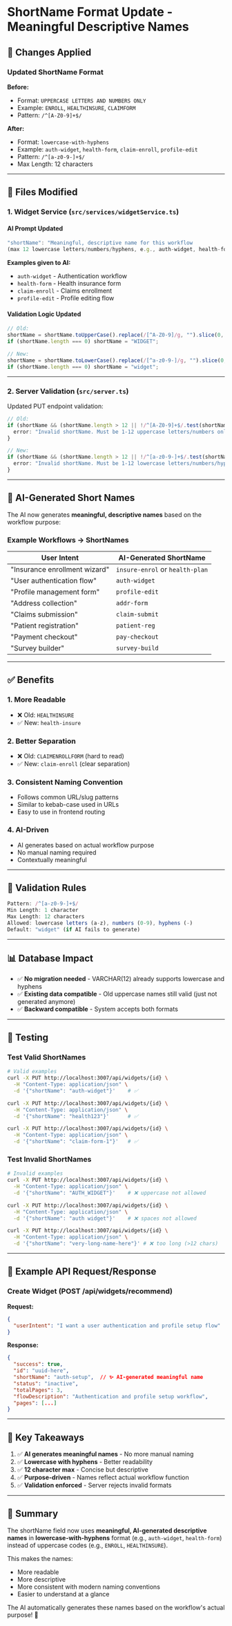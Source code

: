 # ShortName Format Update - Meaningful Descriptive Names

## 🎯 Changes Applied

### Updated ShortName Format

**Before:**
- Format: `UPPERCASE LETTERS AND NUMBERS ONLY`
- Example: `ENROLL`, `HEALTHINSURE`, `CLAIMFORM`
- Pattern: `/^[A-Z0-9]+$/`

**After:**
- Format: `lowercase-with-hyphens`
- Example: `auth-widget`, `health-form`, `claim-enroll`, `profile-edit`
- Pattern: `/^[a-z0-9-]+$/`
- Max Length: 12 characters

---

## 📝 Files Modified

### 1. **Widget Service (`src/services/widgetService.ts`)**

#### AI Prompt Updated
```typescript
"shortName": "Meaningful, descriptive name for this workflow 
(max 12 lowercase letters/numbers/hyphens, e.g., auth-widget, health-form, claim-enroll)"
```

**Examples given to AI:**
- `auth-widget` - Authentication workflow
- `health-form` - Health insurance form
- `claim-enroll` - Claims enrollment
- `profile-edit` - Profile editing flow

#### Validation Logic Updated
```typescript
// Old:
shortName = shortName.toUpperCase().replace(/[^A-Z0-9]/g, "").slice(0, 12);
if (shortName.length === 0) shortName = "WIDGET";

// New:
shortName = shortName.toLowerCase().replace(/[^a-z0-9-]/g, "").slice(0, 12);
if (shortName.length === 0) shortName = "widget";
```

---

### 2. **Server Validation (`src/server.ts`)**

Updated PUT endpoint validation:
```typescript
// Old:
if (shortName && (shortName.length > 12 || !/^[A-Z0-9]+$/.test(shortName))) {
  error: "Invalid shortName. Must be 1-12 uppercase letters/numbers only"
}

// New:
if (shortName && (shortName.length > 12 || !/^[a-z0-9-]+$/.test(shortName))) {
  error: "Invalid shortName. Must be 1-12 lowercase letters/numbers/hyphens only"
}
```

---

## 🎨 AI-Generated Short Names

The AI now generates **meaningful, descriptive names** based on the workflow purpose:

### Example Workflows → ShortNames

| User Intent | AI-Generated ShortName |
|-------------|------------------------|
| "Insurance enrollment wizard" | `insure-enrol` or `health-plan` |
| "User authentication flow" | `auth-widget` |
| "Profile management form" | `profile-edit` |
| "Address collection" | `addr-form` |
| "Claims submission" | `claim-submit` |
| "Patient registration" | `patient-reg` |
| "Payment checkout" | `pay-checkout` |
| "Survey builder" | `survey-build` |

---

## ✅ Benefits

### 1. **More Readable**
- ❌ Old: `HEALTHINSURE`
- ✅ New: `health-insure`

### 2. **Better Separation**
- ❌ Old: `CLAIMENROLLFORM` (hard to read)
- ✅ New: `claim-enroll` (clear separation)

### 3. **Consistent Naming Convention**
- Follows common URL/slug patterns
- Similar to kebab-case used in URLs
- Easy to use in frontend routing

### 4. **AI-Driven**
- AI generates based on actual workflow purpose
- No manual naming required
- Contextually meaningful

---

## 🔧 Validation Rules

```typescript
Pattern: /^[a-z0-9-]+$/
Min Length: 1 character
Max Length: 12 characters
Allowed: lowercase letters (a-z), numbers (0-9), hyphens (-)
Default: "widget" (if AI fails to generate)
```

---

## 📊 Database Impact

- ✅ **No migration needed** - VARCHAR(12) already supports lowercase and hyphens
- ✅ **Existing data compatible** - Old uppercase names still valid (just not generated anymore)
- ✅ **Backward compatible** - System accepts both formats

---

## 🧪 Testing

### Test Valid ShortNames
```bash
# Valid examples
curl -X PUT http://localhost:3007/api/widgets/{id} \
  -H "Content-Type: application/json" \
  -d '{"shortName": "auth-widget"}'    # ✅

curl -X PUT http://localhost:3007/api/widgets/{id} \
  -H "Content-Type: application/json" \
  -d '{"shortName": "health123"}'      # ✅

curl -X PUT http://localhost:3007/api/widgets/{id} \
  -H "Content-Type: application/json" \
  -d '{"shortName": "claim-form-1"}'   # ✅
```

### Test Invalid ShortNames
```bash
# Invalid examples
curl -X PUT http://localhost:3007/api/widgets/{id} \
  -H "Content-Type: application/json" \
  -d '{"shortName": "AUTH_WIDGET"}'    # ❌ uppercase not allowed

curl -X PUT http://localhost:3007/api/widgets/{id} \
  -H "Content-Type: application/json" \
  -d '{"shortName": "auth widget"}'    # ❌ spaces not allowed

curl -X PUT http://localhost:3007/api/widgets/{id} \
  -H "Content-Type: application/json" \
  -d '{"shortName": "very-long-name-here"}' # ❌ too long (>12 chars)
```

---

## 🚀 Example API Request/Response

### Create Widget (POST /api/widgets/recommend)

**Request:**
```json
{
  "userIntent": "I want a user authentication and profile setup flow"
}
```

**Response:**
```json
{
  "success": true,
  "id": "uuid-here",
  "shortName": "auth-setup",  // ✨ AI-generated meaningful name
  "status": "inactive",
  "totalPages": 3,
  "flowDescription": "Authentication and profile setup workflow",
  "pages": [...]
}
```

---

## 📌 Key Takeaways

1. ✅ **AI generates meaningful names** - No more manual naming
2. ✅ **Lowercase with hyphens** - Better readability
3. ✅ **12 character max** - Concise but descriptive
4. ✅ **Purpose-driven** - Names reflect actual workflow function
5. ✅ **Validation enforced** - Server rejects invalid formats

---

## 🎉 Summary

The shortName field now uses **meaningful, AI-generated descriptive names** in **lowercase-with-hyphens** format (e.g., `auth-widget`, `health-form`) instead of uppercase codes (e.g., `ENROLL`, `HEALTHINSURE`).

This makes the names:
- More readable
- More descriptive
- More consistent with modern naming conventions
- Easier to understand at a glance

The AI automatically generates these names based on the workflow's actual purpose! 🚀

